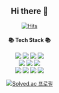 <div align="center">
  
  ## Hi there 👋
  [![Hits](https://hits.seeyoufarm.com/api/count/incr/badge.svg?url=https%3A%2F%2Fgithub.com%2FBingurrr&count_bg=%239085E3&title_bg=%23BDBE1B)](https://hits.seeyoufarm.com)


  
  #### 📚 Tech Stack 📚
  <img src="https://img.shields.io/badge/Python-3766AB?style=flat-square&logo=Python&logoColor=white"/></a>
  <img src="https://img.shields.io/badge/C++-00599C?style=flat-square&logo=C%2B%2B&logoColor=white"/></a> 
  <img src="https://img.shields.io/badge/Java-007396?style=flat-square&logo=Java&logoColor=white"/></a>
  <img src="https://img.shields.io/badge/Javascript-ffb13b?style=flat-square&logo=javascript&logoColor=white"/></a>
  <br>
  <img src="https://img.shields.io/badge/ROS-22314E?style=flat-square&logo=ROS&logoColor=white"/></a>
  <img src="https://img.shields.io/badge/Linux-FCC624?style=flat-square&logo=Linux&logoColor=black"/></a>
  <img src="https://img.shields.io/badge/GitHub-181717?style=flat-square&logo=GitHub&logoColor=white"/></a>
  <br>
  <img src="https://img.shields.io/badge/Pytorch-E34F26?style=flat-square&logo=Pytorch&logoColor=white"/></a>
  <img src="https://img.shields.io/badge/tensorflow-1572B6?style=flat-square&logo=tensorflow&logoColor=white"/></a>
  <img src="https://img.shields.io/badge/OpenCV-339933?style=flat-square&logo=OpenCV&logoColor=white"/></a>
  <img src="https://img.shields.io/badge/Mysql-E6B91E?style=flat-square&logo=MySql&logoColor=white"/></a>
      
  [![Solved.ac
프로필](http://mazassumnida.wtf/api/v2/generate_badge?boj=pbk5485)](https://solved.ac/pbk5485)

</div>
